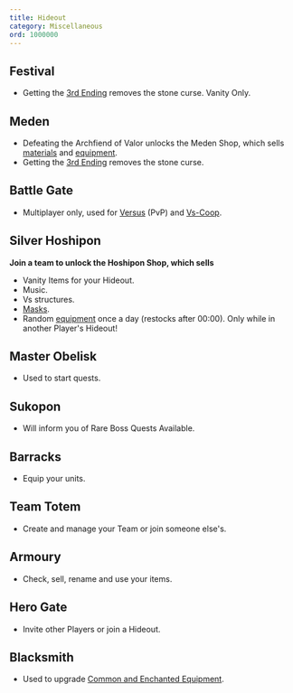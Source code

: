 ```yaml
---
title: Hideout
category: Miscellaneous
ord: 1000000
---
```

## Festival
- Getting the [3rd Ending](./endings#bonus-3) removes the stone curse. Vanity Only.
## Meden
- Defeating the Archfiend of Valor unlocks the Meden Shop, which sells [materials](./materials) and [equipment](./equipment).
- Getting the [3rd Ending](./endings#bonus-3) removes the stone curse.
## Battle Gate
- Multiplayer only, used for [Versus](multiplayer#versus) (PvP) and [Vs-Coop](./multiplayer#vs-coop).
## Silver Hoshipon
**Join a team to unlock the Hoshipon Shop, which sells**
- Vanity Items for your Hideout.
- Music.
- Vs structures.
- [Masks](./spirits).
- Random [equipment](./equipment) once a day (restocks after 00:00). Only while in another Player's Hideout!
## Master Obelisk
- Used to start quests.
## Sukopon
- Will inform you of Rare Boss Quests Available.
## Barracks
- Equip your units.
## Team Totem
- Create and manage your Team or join someone else's.
## Armoury
- Check, sell, rename and use your items.
## Hero Gate
- Invite other Players or join a Hideout.
## Blacksmith
- Used to upgrade [Common and Enchanted Equipment](./equipment#commonenchanted).
